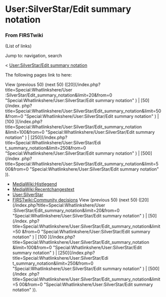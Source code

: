 # User:SilverStar/Edit summary notation

### From FIRSTwiki

(List of links)

Jump to: navigation, search

&lt; [User:SilverStar/Edit summary
notation](/index.php?title=User:SilverStar/Edit_summary_notation&redirect=no
"User:SilverStar/Edit summary notation" )  

The following pages link to here:

View (previous 50) (next 50) ([20](/index.php?title=Special:Whatlinkshere/User
:SilverStar/Edit_summary_notation&limit=20&from=0
"Special:Whatlinkshere/User:SilverStar/Edit summary notation" ) | [50](/index.
php?title=Special:Whatlinkshere/User:SilverStar/Edit_summary_notation&limit=50
&from=0 "Special:Whatlinkshere/User:SilverStar/Edit summary notation" ) | [100
](/index.php?title=Special:Whatlinkshere/User:SilverStar/Edit_summary_notation
&limit=100&from=0 "Special:Whatlinkshere/User:SilverStar/Edit summary
notation" ) | [250](/index.php?title=Special:Whatlinkshere/User:SilverStar/Edi
t_summary_notation&limit=250&from=0
"Special:Whatlinkshere/User:SilverStar/Edit summary notation" ) | [500](/index
.php?title=Special:Whatlinkshere/User:SilverStar/Edit_summary_notation&limit=5
00&from=0 "Special:Whatlinkshere/User:SilverStar/Edit summary notation" )).

  * [MediaWiki:Histlegend](/index.php/MediaWiki:Histlegend "MediaWiki:Histlegend" )
  * [MediaWiki:Recentchangestext](/index.php/MediaWiki:Recentchangestext "MediaWiki:Recentchangestext" )
  * [User:SilverStar](/index.php/User:SilverStar "User:SilverStar" )
  * [FIRSTwiki:Community decisions](/index.php/FIRSTwiki:Community_decisions "FIRSTwiki:Community decisions" )
View (previous 50) (next 50) ([20](/index.php?title=Special:Whatlinkshere/User
:SilverStar/Edit_summary_notation&limit=20&from=0
"Special:Whatlinkshere/User:SilverStar/Edit summary notation" ) | [50](/index.
php?title=Special:Whatlinkshere/User:SilverStar/Edit_summary_notation&limit=50
&from=0 "Special:Whatlinkshere/User:SilverStar/Edit summary notation" ) | [100
](/index.php?title=Special:Whatlinkshere/User:SilverStar/Edit_summary_notation
&limit=100&from=0 "Special:Whatlinkshere/User:SilverStar/Edit summary
notation" ) | [250](/index.php?title=Special:Whatlinkshere/User:SilverStar/Edi
t_summary_notation&limit=250&from=0
"Special:Whatlinkshere/User:SilverStar/Edit summary notation" ) | [500](/index
.php?title=Special:Whatlinkshere/User:SilverStar/Edit_summary_notation&limit=5
00&from=0 "Special:Whatlinkshere/User:SilverStar/Edit summary notation" )).

